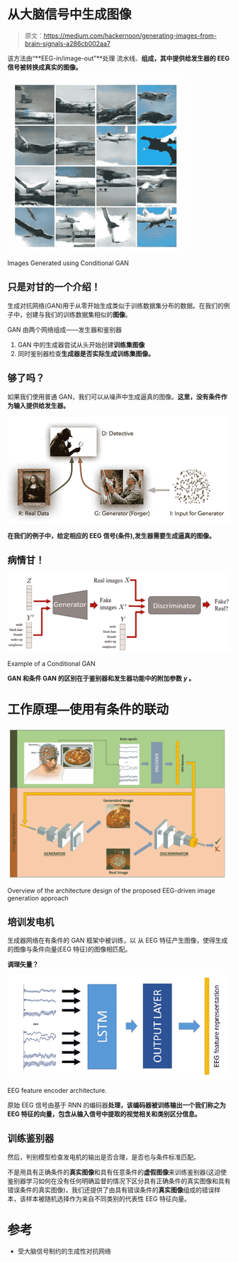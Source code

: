 # 从大脑信号中生成图像

> 原文：<https://medium.com/hackernoon/generating-images-from-brain-signals-a286cb002aa7>

该方法由“**EEG-in/image-out”**处理
流水线、**组成，其中提供给发生器的 EEG 信号被转换成真实的图像。**

![](img/d50576add68f45c04568c1c49842d5b5.png)

Images Generated using Conditional GAN

## 只是对甘的一个介绍！

生成对抗网络(GAN)用于从零开始生成类似于训练数据集分布的数据。在我们的例子中，创建与我们的训练数据集相似的**图像**。

GAN 由两个网络组成——发生器和鉴别器

1.  GAN 中的生成器尝试从头开始创建**训练集图像**
2.  同时鉴别器检查**生成器是否实际生成训练集图像。**

## 够了吗？

如果我们使用普通 GAN，我们可以从噪声中生成逼真的图像。**这里，没有条件作为输入提供给发生器。**

![](img/66be47cfb2c02531b762ed14b2996283.png)

**在我们的例子中，给定相应的 EEG 信号(条件),发生器需要生成逼真的图像。**

## **病情甘！**

![](img/4066a5d2dbcee1613424c373a31dd1ec.png)

Example of a Conditional GAN

**GAN 和条件 GAN 的区别在于鉴别器和发生器功能中的附加参数 *y* 。**

# 工作原理—使用有条件的联动

![](img/1fde8e0b5e8fac2eaf26463777d3c174.png)

Overview of the architecture design of the proposed EEG-driven image generation approach

## 培训发电机

生成器网络在有条件的 GAN 框架中被训练，以
从 EEG 特征产生图像，使得生成的图像与条件向量(EEG 特征)的图像相匹配。

**调理矢量？**

![](img/c8922dab19051a421251a72ce3d0d2e5.png)

EEG feature encoder architecture.

原始 EEG 信号由基于 RNN 的编码器**处理，该编码器被训练输出一个我们称之为 EEG 特征的向量，包含从输入信号中提取的视觉相关和类别区分信息。**

## **训练鉴别器**

然后，判别模型检查发电机的输出是否合理，是否也与条件标准匹配。

不是用具有正确条件的**真实图像**和具有任意条件的**虚假图像**来训练鉴别器(这迫使鉴别器学习如何在没有任何明确监督的情况下区分具有正确条件的真实图像和具有错误条件的真实图像)，我们还提供了由具有错误条件的**真实图像**组成的错误样本，该样本被随机选择作为来自不同类别的代表性 EEG 特征向量。

# **参考**

*   受大脑信号制约的生成性对抗网络